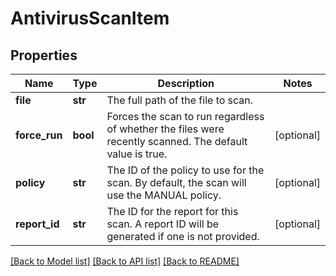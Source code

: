 # AntivirusScanItem

## Properties
Name | Type | Description | Notes
------------ | ------------- | ------------- | -------------
**file** | **str** | The full path of the file to scan. | 
**force_run** | **bool** | Forces the scan to run regardless of whether the files were recently scanned. The default value is true. | [optional] 
**policy** | **str** | The ID of the policy to use for the scan. By default, the scan will use the MANUAL policy. | [optional] 
**report_id** | **str** | The ID for the report for this scan. A report ID will be generated if one is not provided. | [optional] 

[[Back to Model list]](../README.md#documentation-for-models) [[Back to API list]](../README.md#documentation-for-api-endpoints) [[Back to README]](../README.md)


